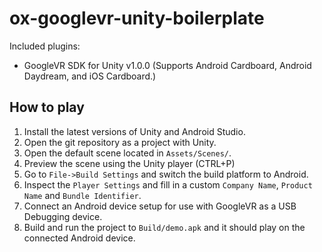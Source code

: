 # ox-googlevr-unity-boilerplate

Included plugins:

* GoogleVR SDK for Unity v1.0.0 (Supports Android Cardboard, Android Daydream, and iOS Cardboard.)

## How to play

1. Install the latest versions of Unity and Android Studio.
2. Open the git repository as a project with Unity.
3. Open the default scene located in `Assets/Scenes/`.
4. Preview the scene using the Unity player (CTRL+P)
5. Go to `File->Build Settings` and switch the build platform to Android.
6. Inspect the `Player Settings` and fill in a custom `Company Name`, `Product Name` and `Bundle Identifier`.
7. Connect an Android device setup for use with GoogleVR as a USB Debugging device.
8. Build and run the project to `Build/demo.apk` and it should play on the connected Android device.
